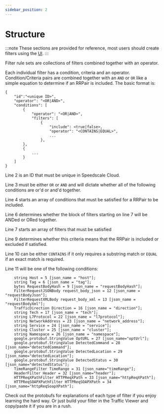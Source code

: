 ```yaml
---
sidebar_position: 2
---
```


# Structure

:::note
These sections are provided for reference, most users should create filters using the [UI](../from-traffic-viewer).
:::

Filter rule sets are collections of filters combined together with an operator.

Each individual filter has a condition, criteria and an operator. Condition/Criteria pairs are combined together with an `AND` or `OR` like a simple equation to determine if an RRPair is included. The basic format is:

```
{
    "id":"<unique ID>",
    "operator": "<OR|AND>",
    "conditions": [
        {
            "operator": "<OR|AND>",
            "filters": [
                {
                    "include": <true|false>,
                    "operator": "<CONTAINS|EQUAL>",
                    ...
                },
        },
        {
            ...
        }
    ]
}
```

Line 2 is an ID that must be unique in Speedscale Cloud.

Line 3 must be either `OR` or `AND` and will dictate whether all of the following conditions are or'd or and'd together.

Line 4 starts an array of conditions that must be satisfied for a RRPair to be included.

Line 6 determines whether the block of filters starting on line 7 will be ANDed or ORed together.

Line 7 starts an array of filters that must be satisfied

Line 9 determines whether this criteria means that the RRPair is included or excluded if satisfied.

Line 10 can be either `CONTAINS` if it only requires a substring match or `EQUAL` if an exact match is required.

Line 11 will be one of the following conditions:

```
    string Host = 5 [json_name = "host"];
    string Tag = 6 [json_name = "tag"];
    bytes RequestBodyHash = 9 [json_name = "requestBodyHash"];
    FilterRequestJSONBody request_body_json = 12 [json_name = "requestBodyJson"];
    FilterRequestXMLBody request_body_xml = 13 [json_name = "requestBodyXml"];
    TrafficDirection Direction = 16 [json_name = "direction"];
    string Tech = 17 [json_name = "tech"];
    string L7Protocol = 22 [json_name = "l7protocol"];
    string NetworkAddress = 23 [json_name = "network_address"];
    string Service = 24 [json_name = "service"];
    string Cluster = 25 [json_name = "cluster"];
    string Namespace = 26 [json_name = "namespace"];
    google.protobuf.StringValue OptURL = 27 [json_name="optUrl"];
    google.protobuf.StringValue DetectedCommand = 28 [json_name="detectedCommand"];
    google.protobuf.StringValue DetectedLocation = 29 [json_name="detectedLocation"];
    google.protobuf.StringValue DetectedStatus = 30 [json_name="detectedStatus"];
    TimeRangeFilter TimeRange = 31 [json_name="timeRange"];
    HeaderFilter Header = 32 [json_name="header"];
    HTTPReqXPathFilter HTTPReqXPath = 33 [json_name="httpReqXPath"];
    HTTPReqSOAPXPathFilter HTTPReqSOAPXPath = 34 [json_name="httpReqSoapXPath"];
```

Check out the protobufs for explanations of each type of filter if you enjoy learning the hard way. Or just build your filter in the Traffic Viewer and copy/paste it if you are in a rush.
